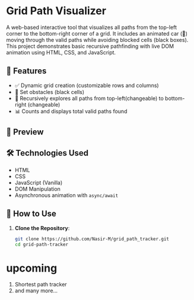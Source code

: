 # Grid Path Visualizer

A web-based interactive tool that visualizes all paths from the top-left corner to the bottom-right corner of a grid. It includes an animated car (🚗) moving through the valid paths while avoiding blocked cells (black boxes). This project demonstrates basic recursive pathfinding with live DOM animation using HTML, CSS, and JavaScript.

## 🔧 Features

- ✅ Dynamic grid creation (customizable rows and columns)
- 🚫 Set obstacles (black cells)
- 🔁 Recursively explores all paths from top-left(changeable) to bottom-right (changeable)
- 📊 Counts and displays total valid paths found

## 📸 Preview

## 🛠️ Technologies Used

- HTML
- CSS
- JavaScript (Vanilla)
- DOM Manipulation
- Asynchronous animation with `async/await`

## 🚀 How to Use

1. **Clone the Repository**:
   ```bash
   git clone https://github.com/Nasir-M/grid_path_tracker.git
   cd grid-path-tracker
# upcoming 

1. Shortest path tracker
2. and many more...
